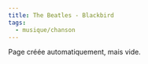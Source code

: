 ```yaml
---
title: The Beatles - Blackbird
tags:
  - musique/chanson
---
```


Page créée automatiquement, mais vide.
